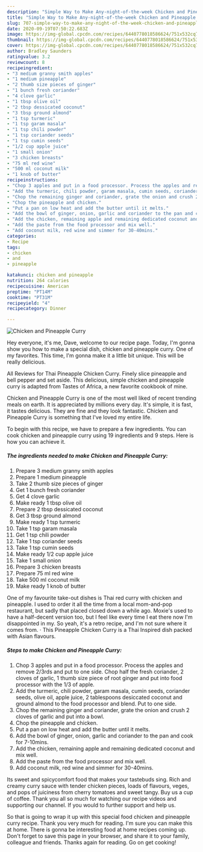 ```yaml
---
description: "Simple Way to Make Any-night-of-the-week Chicken and Pineapple Curry"
title: "Simple Way to Make Any-night-of-the-week Chicken and Pineapple Curry"
slug: 707-simple-way-to-make-any-night-of-the-week-chicken-and-pineapple-curry
date: 2020-09-19T07:50:22.683Z
image: https://img-global.cpcdn.com/recipes/6440778018586624/751x532cq70/chicken-and-pineapple-curry-recipe-main-photo.jpg
thumbnail: https://img-global.cpcdn.com/recipes/6440778018586624/751x532cq70/chicken-and-pineapple-curry-recipe-main-photo.jpg
cover: https://img-global.cpcdn.com/recipes/6440778018586624/751x532cq70/chicken-and-pineapple-curry-recipe-main-photo.jpg
author: Bradley Saunders
ratingvalue: 3.2
reviewcount: 8
recipeingredient:
- "3 medium granny smith apples"
- "1 medium pineapple"
- "2 thumb size pieces of ginger"
- "1 bunch fresh coriander"
- "4 clove garlic"
- "1 tbsp olive oil"
- "2 tbsp dessicated coconut"
- "3 tbsp ground almond"
- "1 tsp turmeric"
- "1 tsp garam masala"
- "1 tsp chili powder"
- "1 tsp coriander seeds"
- "1 tsp cumin seeds"
- "1/2 cup apple juice"
- "1 small onion"
- "3 chicken breasts"
- "75 ml red wine"
- "500 ml coconut milk"
- "1 knob of butter"
recipeinstructions:
- "Chop 3 apples and put in a food processor. Process the apples and remove 2/3rds and put to one side. Chop half the fresh coriander,  2 cloves of garlic, 1 thumb size piece of root ginger and put into food processor with the 1/3 of apple."
- "Add the turmeric, chili powder, garam masala, cumin seeds, coriander seeds, olive oil, apple juice, 2 tablespoons desiccated coconut and ground almond to the food processor and blend. Put to one side."
- "Chop the remaining ginger and coriander, grate the onion and crush 2 cloves of garlic and put into a bowl."
- "Chop the pineapple and chicken."
- "Put a pan on low heat and add the butter until it melts."
- "Add the bowl of ginger, onion, garlic and coriander to the pan and cook for 7-10mins."
- "Add the chicken, remaining apple and remaining dedicated coconut and mix well."
- "Add the paste from the food processor and mix well."
- "Add coconut milk, red wine and simmer for 30-40mins."
categories:
- Recipe
tags:
- chicken
- and
- pineapple

katakunci: chicken and pineapple 
nutrition: 264 calories
recipecuisine: American
preptime: "PT14M"
cooktime: "PT31M"
recipeyield: "4"
recipecategory: Dinner

---
```



![Chicken and Pineapple Curry](https://img-global.cpcdn.com/recipes/6440778018586624/751x532cq70/chicken-and-pineapple-curry-recipe-main-photo.jpg)

Hey everyone, it's me, Dave, welcome to our recipe page. Today, I'm gonna show you how to make a special dish, chicken and pineapple curry. One of my favorites. This time, I'm gonna make it a little bit unique. This will be really delicious.

All Reviews for Thai Pineapple Chicken Curry. Finely slice pineapple and bell pepper and set aside. This delicious, simple chicken and pineapple curry is adapted from Tastes of Africa, a new favorite cookbook of mine.

Chicken and Pineapple Curry is one of the most well liked of recent trending meals on earth. It is appreciated by millions every day. It's simple, it is fast, it tastes delicious. They are fine and they look fantastic. Chicken and Pineapple Curry is something that I've loved my entire life.


To begin with this recipe, we have to prepare a few ingredients. You can cook chicken and pineapple curry using 19 ingredients and 9 steps. Here is how you can achieve it.

<!--inarticleads1-->

##### The ingredients needed to make Chicken and Pineapple Curry:

1. Prepare 3 medium granny smith apples
1. Prepare 1 medium pineapple
1. Take 2 thumb size pieces of ginger
1. Get 1 bunch fresh coriander
1. Get 4 clove garlic
1. Make ready 1 tbsp olive oil
1. Prepare 2 tbsp dessicated coconut
1. Get 3 tbsp ground almond
1. Make ready 1 tsp turmeric
1. Take 1 tsp garam masala
1. Get 1 tsp chili powder
1. Take 1 tsp coriander seeds
1. Take 1 tsp cumin seeds
1. Make ready 1/2 cup apple juice
1. Take 1 small onion
1. Prepare 3 chicken breasts
1. Prepare 75 ml red wine
1. Take 500 ml coconut milk
1. Make ready 1 knob of butter


One of my favourite take-out dishes is Thai red curry with chicken and pineapple. I used to order it all the time from a local mom-and-pop restaurant, but sadly that placed closed down a while ago. Moxie&#39;s used to have a half-decent version too, but I feel like every time I eat there now I&#39;m disappointed in my. So yeah, it&#39;s a retro recipe, and I&#39;m not sure where it comes from. · This Pineapple Chicken Curry is a Thai Inspired dish packed with Asian flavours. 

<!--inarticleads2-->

##### Steps to make Chicken and Pineapple Curry:

1. Chop 3 apples and put in a food processor. Process the apples and remove 2/3rds and put to one side. Chop half the fresh coriander,  2 cloves of garlic, 1 thumb size piece of root ginger and put into food processor with the 1/3 of apple.
1. Add the turmeric, chili powder, garam masala, cumin seeds, coriander seeds, olive oil, apple juice, 2 tablespoons desiccated coconut and ground almond to the food processor and blend. Put to one side.
1. Chop the remaining ginger and coriander, grate the onion and crush 2 cloves of garlic and put into a bowl.
1. Chop the pineapple and chicken.
1. Put a pan on low heat and add the butter until it melts.
1. Add the bowl of ginger, onion, garlic and coriander to the pan and cook for 7-10mins.
1. Add the chicken, remaining apple and remaining dedicated coconut and mix well.
1. Add the paste from the food processor and mix well.
1. Add coconut milk, red wine and simmer for 30-40mins.


Its sweet and spicycomfort food that makes your tastebuds sing. Rich and creamy curry sauce with tender chicken pieces, loads of flavours, veges, and pops of juiciness from cherry tomatoes and sweet tangy. Buy us a cup of coffee. Thank you all so much for watching our recipe videos and supporting our channel. If you would to further support and help us. 

So that is going to wrap it up with this special food chicken and pineapple curry recipe. Thank you very much for reading. I'm sure you can make this at home. There is gonna be interesting food at home recipes coming up. Don't forget to save this page in your browser, and share it to your family, colleague and friends. Thanks again for reading. Go on get cooking!
